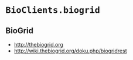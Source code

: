 # `BioClients.biogrid`

## BioGrid

* <http://thebiogrid.org>
* <http://wiki.thebiogrid.org/doku.php/biogridrest>

